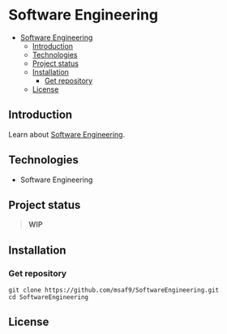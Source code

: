# Software Engineering

- [Software Engineering](#software-engineering)
  - [Introduction](#introduction)
  - [Technologies](#technologies)
  - [Project status](#project-status)
  - [Installation](#installation)
    - [Get repository](#get-repository)
  - [License](#license)

## Introduction

Learn about [Software Engineering](SOFTWAREENGINEERING.md).

## Technologies

- Software Engineering

## Project status

> **WIP**

## Installation

### Get repository

```git
git clone https://github.com/msaf9/SoftwareEngineering.git
cd SoftwareEngineering
```

## License
